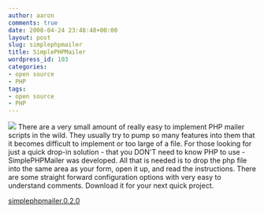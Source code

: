 ```yaml
---
author: aaron
comments: true
date: 2008-04-24 23:48:48+00:00
layout: post
slug: simplephpmailer
title: SimplePHPMailer
wordpress_id: 103
categories:
- open source
- PHP
tags:
- open source
- PHP
---
```


![](http://aaronsaray.com/wp-content/uploads/2008/05/email.gif)             There are a very small amount of really easy to implement PHP mailer             scripts in the wild.  They usually try to pump so many features into             them that it becomes difficult to implement or too large of a file.             For those looking for just a quick drop-in solution - that you DON'T             need to know PHP to use - SimplePHPMailer was developed.  All that is             needed is to drop the php file into the same area as your form, open it             up, and read the instructions.  There are some straight forward             configuration options with very easy to understand comments.  Download             it for your next quick project.

[simplephpmailer.0.2.0](http://aaronsaray.com/wp-content/uploads/2010/08/SimplePHPMailer.0.2.0.zip)
